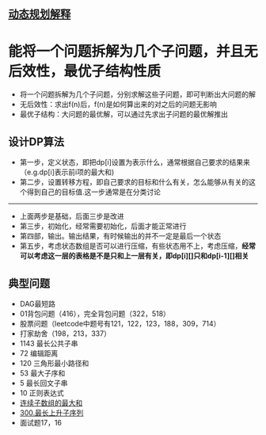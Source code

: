 ## [动态规划解释](https://www.zhihu.com/question/23995189)
# 能将一个问题拆解为几个子问题，并且无后效性，最优子结构性质
- 将一个问题拆解为几个子问题，分别求解这些子问题，即可判断出大问题的解
- 无后效性：求出f(n)后，f(n)是如何算出来的对之后的问题无影响
- 最优子结构：大问题的最优解，可以通过先求出子问题的最优解推出
## 设计DP算法
- 第一步，定义状态，即把dp[i]设置为表示什么，通常根据自己要求的结果来（e.g.dp[i]表示前i项的最大和)
- 第二步，设置转移方程，即自己要求的目标和什么有关，怎么能够从有关的这个得到自己的目标值.这一步通常是在分类讨论
---
- 上面两步是基础，后面三步是改进
- 第三步，初始化，经常需要初始化，后面才能正常进行
- 第四部，输出。输出结果，有时候输出的并不一定是最后一个状态
- 第五步，考虑状态数组是否可以进行压缩，有些状态用不上，考虑压缩，**经常可以考虑这一层的表格是不是只和上一层有关，即dp[i][]只和dp[i-1][]相关**

## 典型问题
- DAG最短路
- 01背包问题（416），完全背包问题（322，518）
- 股票问题（leetcode中题号有121，122，123，188，309，714）
- 打家劫舍（198，213，337）
- 1143 最长公共子串
- 72 编辑距离
- 120 三角形最小路径和
- 53 最大子序和
- 5 最长回文子串
- 10 正则表达式
- [连续子数组的最大和](https://leetcode-cn.com/problems/lian-xu-zi-shu-zu-de-zui-da-he-lcof/)
- [300.最长上升子序列](https://leetcode-cn.com/problems/longest-increasing-subsequence/)
- 面试题17，16